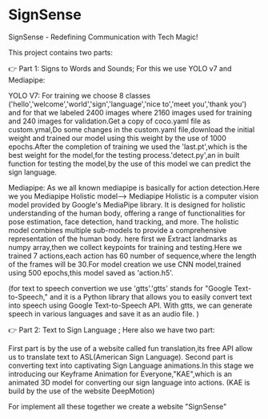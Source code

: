 # SignSense
SignSense - Redefining Communication with Tech Magic!

This project contains two parts:

👉 Part 1: Signs to Words and Sounds; For this we use YOLO v7 and Mediapipe:

YOLO V7: For training we choose 8 classes ('hello','welcome','world','sign','language','nice to','meet you','thank you') and for that we labeled 2400 images where 2160 images used for training and 240 images for validation.Get a copy of coco.yaml file as custom.ymal,Do some changes in the custom.yaml file,download the initial weight and trained our model using this weight by the use of 1000 epochs.After the completion of training we used the 'last.pt',which is the best weight for the model,for the testing process.'detect.py',an in built function for testing the model,by the use of this model we can predict the sign language.

Mediapipe: As we all known mediapipe is basically for action detection.Here we you Mediapipe Holistic model--> Mediapipe Holistic is a computer vision model provided by Google's MediaPipe library. It is designed for holistic understanding of the human body, offering a range of functionalities for pose estimation, face detection, hand tracking, and more. The holistic model combines multiple sub-models to provide a comprehensive representation of the human body. here first we Extract landmarks as numpy array,then we collect keypoints for training and testing.Here we trained 7 actions,each action has 60 number of sequence,where the length of the frames will be 30.For model creation we use CNN model,trained using 500 epochs,this model saved as 'action.h5'.

(for text to speech convertion we use 'gtts'.'gtts' stands for "Google Text-to-Speech," and it is a Python library that allows you to easily convert text into speech using Google Text-to-Speech API. With gtts, we can generate speech in various languages and save it as an audio file. )

👉 Part 2: Text to Sign Language ; Here also we have two part:

First part is by the use of a website called fun translation,its free API allow us to translate text to ASL(American Sign Language).
Second part is converting text into captivating Sign Language animations.In this stage we introducing our Keyframe Animation for Everyone,"KAE",which is an animated 3D model for converting our sign language into actions.
(KAE is build by the use of the website DeepMotion)

For implement all these together we create a website "SignSense"
